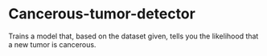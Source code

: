 # Cancerous-tumor-detector
Trains a model that, based on the dataset given, tells you the likelihood that a new tumor is cancerous.

